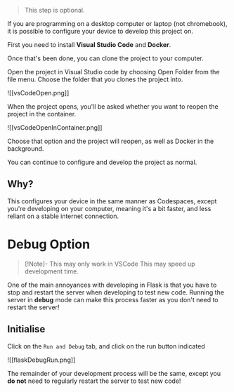 > This step is optional.

If you are programming on a desktop computer or laptop (not chromebook), it is possible to configure your device to develop this project on.

First you need to install **Visual Studio Code** and **Docker**.

Once that's been done, you can clone the project to your computer. 


Open the project in Visual Studio code by choosing Open Folder from the file menu. Choose the folder that you clones the project into.

![[vsCodeOpen.png]]

When the project opens, you'll be asked whether you want to reopen the project in the container.

![[vsCodeOpenInContainer.png]]

Choose that option and the project will reopen, as well as Docker in the background. 

You can continue to configure and develop the project as normal.

## Why?

This configures your device in the same manner as Codespaces, except you're developing on your computer, meaning it's a bit faster, and less reliant on a stable internet connection.

# Debug Option

> [!Note]- This may only work in VSCode
> This may speed up development time.

One of the main annoyances with developing in Flask is that you have to stop and restart the server when developing to test new code.
Running the server in **debug** mode can make this process faster as you don't need to restart the server!

## Initialise

Click on the `Run and Debug` tab, and click on the run button indicated

![[flaskDebugRun.png]]


The remainder of your development process will be the same, except you **do not** need to regularly restart the server to test new code!